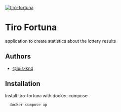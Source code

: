 [![tiro-fortuna](https://assets.stickpng.com/images/580b585b2edbce24c47b2472.png)]()
# Tiro Fortuna 

application to create statistics about the lottery results


## Authors

- [@luis-knd](https://www.github.com/luis-knd)


## Installation

Install tiro-fortuna with docker-compose

```bash
  docker compose up
```
    